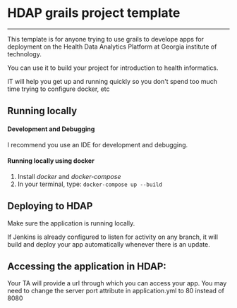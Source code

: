 # HDAP grails project template
---

This template is for anyone trying to use grails to develope apps for deployment on the Health Data Analytics Platform at Georgia institute of technology. 

You can use it to build your project for introduction to health informatics. 


IT will help you get up and running quickly so you don't spend too much time trying to configure docker, etc


## Running locally

#### Development and Debugging
I recommend you use an IDE for development and debugging. 

#### Running locally using docker 

1. Install *docker* and *docker-compose*
2. In your terminal, type: `docker-compose up --build`

## Deploying to HDAP

Make sure the application is running locally.

If Jenkins is already configured to listen for activity on any branch, it will build and deploy your app 
automatically whenever there is an update.

## Accessing the application in HDAP:

Your TA will provide a url through which you can access your app. 
You may need to change the server port attribute in application.yml to 80 instead of 8080
